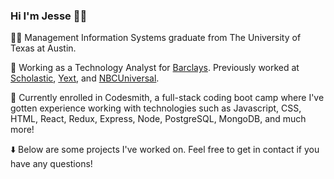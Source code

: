 ### Hi I'm Jesse 👋🏼

🤘🏼 Management Information Systems graduate from The University of Texas at Austin. 

💼 Working as a Technology Analyst for [Barclays](https://barclays.com/). Previously worked at [Scholastic](https://www.scholastic.com/home), [Yext](https://yext.com/), and [NBCUniversal](https://www.nbcuniversal.com/).

🌱 Currently enrolled in Codesmith, a full-stack coding boot camp where I've gotten experience working with technologies such as Javascript, CSS, HTML, React, Redux, Express, Node, PostgreSQL, MongoDB, and much more!  

⬇️ Below are some projects I've worked on. Feel free to get in contact if you have any questions!
